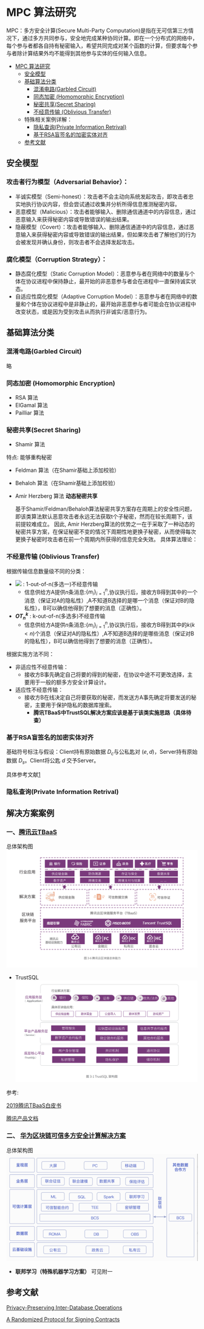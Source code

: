 # MPC 算法研究

MPC：多方安全计算(Secure Multi-Party Computation)是指在无可信第三方情况下，通过多方共同参与，安全地完成某种协同计算。即在一个分布式的网络中，每个参与者都各自持有秘密输入，希望共同完成对某个函数的计算，但要求每个参与者除计算结果外均不能得到其他参与实体的任何输入信息。

- [MPC 算法研究](#mpc-算法研究) 
  - [安全模型](#安全模型)
  - [基础算法分类](#基础算法分类)
    - [混淆电路(Garbled Circuit)](#混淆电路garbled-circuit)
    - [同态加密 (Homomorphic Encryption)](#同态加密-homomorphic-encryption)
    - [秘密共享(Secret Sharing)](#秘密共享secret-sharing)
    - [不经意传输 (Oblivious Transfer)](#不经意传输-oblivious-transfer)
  - 特殊相关案例详解：
    - [隐私查询(Private Information Retrival)](#隐私查询private-information-retrival)
    - [基于RSA盲签名的加密实体对齐](#rsa盲签名)  
  - [参考文献](#参考文献)

## 安全模型
### 攻击者行为模型（Adversarial Behavior）：
  - 半诚实模型（Semi-honest）：攻击者不会主动向系统发起攻击，即攻击者忠实地执行协议内容，但会尝试通过收集并分析所得信息推测秘密内容。
  - 恶意模型（Malicious）：攻击者能够输入、删除通信通道中的内容信息，通过恶意输入来获得秘密内容或导致错误的输出结果。
  - 隐蔽模型（Covert）：攻击者能够输入、删除通信通道中的内容信息，通过恶意输入来获得秘密内容或导致错误的输出结果，但如果攻击者了解他们的行为会被发现并确认身份，则攻击者不会选择发起攻击。
### 腐化模型（Corruption Strategy）：
  - 静态腐化模型（Static Corruption Model）：恶意参与者在网络中的数量与个体在协议进程中保持静止，最开始的非恶意参与者会在进程中一直保持诚实状态。
  - 自适应性腐化模型（Adaptive Corruption Model）：恶意参与者在网络中的数量和个体在协议进程中是非静止的，最开始非恶意参与者可能会在协议进程中改变状态，或是因为受到攻击从而执行非诚实/恶意行为。

## 基础算法分类

### 混淆电路(Garbled Circuit)

略

### 同态加密 (Homomorphic Encryption)

- RSA 算法
- ElGamal 算法
- Pailliar 算法

### 秘密共享(Secret Sharing)

- Shamir 算法

特点: 能够重构秘密

- Feldman 算法（在Shamir基础上添加校验）
- Behaloh 算法（在Shamir基础上添加校验）
- Amir Herzberg 算法 **动态秘密共享**

  基于Shamir/Feldman/Behaloh算法秘密共享方案存在周期上的安全性问题，即该类算法默认恶意攻击者永远无法获取t个子秘密，然而在较长周期下，该前提较难成立。
  因此, Amir Herzberg算法的优势之一在于采取了一种动态的秘密共享方案，在保证秘密不变的情况下周期性地更换子秘密，从而使得每次更换子秘密时攻击者在前一个周期内所获得的信息完全失效。
  具体算法理论：
  
### 不经意传输 (Oblivious Transfer)

根据传输信息数量级不同的分类：

- <img src="https://latex.codecogs.com/svg.latex?OT_{n}^k" />  : 1-out-of-n(多选一)不经意传输
  - 信息供给方A提供$n$条消息:$\{m_{i}\}_{i=1}^n$,协议执行后，接收方B得到其中的一个消息（保证对A的隐私性）,A不知道B选择的是哪一个消息（保证对B的隐私性），B可以确信他得到了想要的消息（正确性）。
- **$OT_{n}^k$** : k-out-of-n(多选多)不经意传输
  - 信息供给方A提供$n$条消息:$\{m_{i}\}_{i=1}^n$,协议执行后，接收方B得到其中的$k(k<n)$个消息（保证对A的隐私性）,A不知道B选择的是哪些消息（保证对B的隐私性），B可以确信他得到了想要的消息（正确性）。

根据实施方法不同：

- 非适应性不经意传输：
  - 接收方B事先确定自己将要的得到的秘密，在协议中途不可更改选择，主要用于一般的额多方安全计算设计。
- 适应性不经意传输：
  - 接收方B在线决定自己将要获取的秘密，而发送方A事先确定将要发送的秘密，主要用于保护隐私的数据库搜索。  
    - __腾讯TBaaS中TrustSQL解决方案应该是基于该类实施思路（具体待查）__

### 基于RSA盲签名的加密实体对齐

基础符号标注与假设：Client持有原始数据 $D_c$与公私匙对 $(e, d)$，Server持有原始数据 $D_s$。Client将公匙 $d$ 交予Server。

具体参考文献[1](https://drum.lib.umd.edu/bitstream/handle/1903/1339/CS-TR-4564.pdf?sequence=1)

### 隐私查询(Private Information Retrival)

## 解决方案案例
### 一、[腾讯云TBaaS](https://cloud.tencent.com/product/tbaas/details)
总体架构图
![TBaaS架构图](pics/案例-腾讯TBaaS-架构图.png)

- TrustSQL
![TrustSQL架构图](pics/案例-腾讯TrustSQL-架构图.png)



参考: 

[2019腾讯TBaaS白皮书](https://main.qcloudimg.com/raw/55e6cfc4bf7df0e1a2f349204dbbcc32/2019%E8%85%BE%E8%AE%AF-%E5%8C%BA%E5%9D%97%E9%93%BE%E7%99%BD%E7%9A%AE%E4%B9%A6.pdf)

[腾讯产品文档](https://main.qcloudimg.com/raw/document/product/pdf/663_14010_cn.pdf)

### 二、 [华为区块链可信多方安全计算解决方案](https://www.huaweicloud.com/solution/blockchain-smpc.html)

总体架构图
![华为架构图](pics/案例-华为-架构图.png)

- **联邦学习（特殊机器学习方案）** 可见附一

## 参考文献

[Privacy-Preserving Inter-Database Operations](https://drum.lib.umd.edu/bitstream/handle/1903/1339/CS-TR-4564.pdf?sequence=1)

[A Randomized Protocol for Signing Contracts](http://www.lix.polytechnique.fr/~catuscia/teaching/papers_and_books/SigningContracts.pdf)
